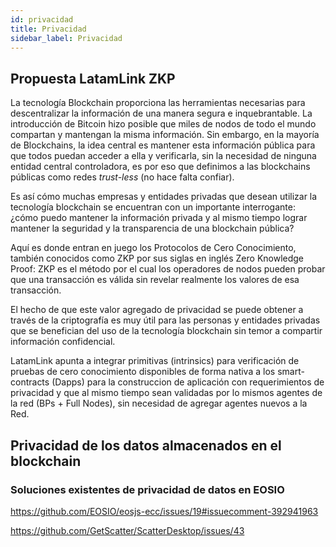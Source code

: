 ```yaml
---
id: privacidad
title: Privacidad
sidebar_label: Privacidad
---
```


## Propuesta LatamLink ZKP

La tecnología Blockchain proporciona las herramientas necesarias para descentralizar la información de una manera segura e inquebrantable. La introducción de Bitcoin hizo posible que miles de nodos de todo el mundo compartan y mantengan la misma información. Sin embargo, en la mayoría de Blockchains, la idea central es mantener esta información pública para que todos puedan acceder a ella y verificarla, sin la necesidad de ninguna entidad central controladora, es por eso que definimos a las  blockchains públicas como redes *trust-less* (no hace falta confiar).

Es así cómo muchas empresas y entidades privadas que desean utilizar la tecnología blockchain se encuentran con un importante interrogante: ¿cómo puedo mantener la información privada y al mismo tiempo lograr mantener la seguridad y la transparencia de una blockchain pública?

Aquí es donde entran en juego los Protocolos de Cero Conocimiento, también conocidos como ZKP por sus siglas en inglés Zero Knowledge Proof: ZKP es el método por el cual los operadores de nodos pueden probar que una transacción es válida sin revelar realmente los valores de esa transacción.

El hecho de que este valor agregado de privacidad se puede obtener a través de la criptografía es muy útil para las personas y entidades privadas que se benefician del uso de la tecnología blockchain sin temor a compartir información confidencial.

LatamLink apunta a integrar primitivas (intrinsics) para verificación de pruebas de cero conocimiento disponibles de forma nativa a los smart-contracts (Dapps) para la construccion de aplicación con requerimientos de privacidad y que al mismo tiempo sean validadas por lo mismos agentes de la red (BPs + Full Nodes), sin necesidad de agregar agentes nuevos a la Red.

## Privacidad de los datos almacenados en el blockchain 

### Soluciones existentes de privacidad de datos en EOSIO
https://github.com/EOSIO/eosjs-ecc/issues/19#issuecomment-392941963

https://github.com/GetScatter/ScatterDesktop/issues/43
